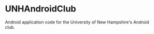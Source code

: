 UNHAndroidClub
==============

Android application code for the University of New Hampshire's Android club.
